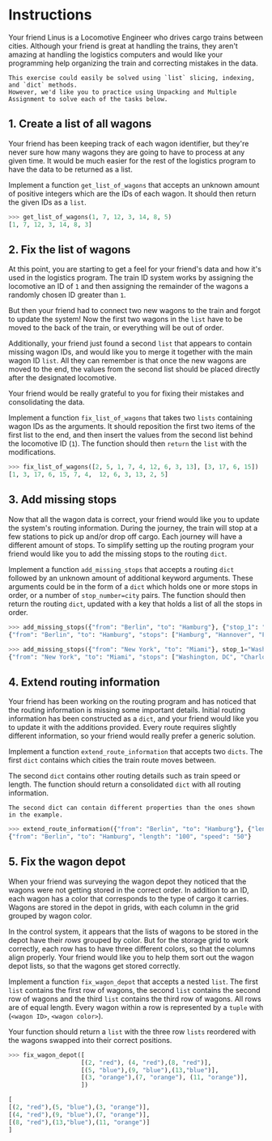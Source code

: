 # Instructions

Your friend Linus is a Locomotive Engineer who drives cargo trains between cities.
Although your friend is great at handling the trains, they aren't amazing at handling the logistics computers and would like your programming help organizing the train and correcting mistakes in the data.

```exercism/note
This exercise could easily be solved using `list` slicing, indexing, and `dict` methods.
However, we'd like you to practice using Unpacking and Multiple Assignment to solve each of the tasks below.
```

## 1. Create a list of all wagons

Your friend has been keeping track of each wagon identifier, but they're never sure how many wagons they are going to have to process at any given time. It would be much easier for the rest of the logistics program to have the data to be returned as a list.

Implement a function `get_list_of_wagons` that accepts an unknown amount of positive integers which are the IDs of each wagon.
It should then return the given IDs as a `list`.

```python
>>> get_list_of_wagons(1, 7, 12, 3, 14, 8, 5)
[1, 7, 12, 3, 14, 8, 3]
```

## 2. Fix the list of wagons

At this point, you are starting to get a feel for your friend's data and how it's used in the logistics program.
The train ID system works by assigning the locomotive an ID of `1` and then assigning the remainder of the wagons a randomly chosen ID greater than `1`.

But then your friend had to connect two new wagons to the train and forgot to update the system!
Now the first two wagons in the `list` have to be moved to the back of the train, or everything will be out of order.

Additionally, your friend just found a second `list` that appears to contain missing wagon IDs, and would like you to merge it together with the main wagon ID `list`.
All they can remember is that once the new wagons are moved to the end, the values from the second list should be placed directly after the designated locomotive.

Your friend would be really grateful to you for fixing their mistakes and consolidating the data.

Implement a function `fix_list_of_wagons` that takes two `lists` containing wagon IDs as the arguments.
It should reposition the first two items of the first list to the end, and then insert the values from the second list behind the locomotive ID (`1`).
The function should then `return` the `list` with the modifications.

```python
>>> fix_list_of_wagons([2, 5, 1, 7, 4, 12, 6, 3, 13], [3, 17, 6, 15])
[1, 3, 17, 6, 15, 7, 4,  12, 6, 3, 13, 2, 5]
```

## 3. Add missing stops

Now that all the wagon data is correct, your friend would like you to update the system's routing information.
During the journey, the train will stop at a few stations to pick up and/or drop off cargo.
Each journey will have a different amount of stops. To simplify setting up the routing program your friend would like you to add the missing stops to the routing `dict`.

Implement a function `add_missing_stops` that accepts a routing `dict` followed by an unknown amount of additional keyword arguments. These arguments could be in the form of a `dict` which holds one or more stops in order, or a number of `stop_number=city` pairs.
The function should then return the routing `dict`, updated with a key that holds a list of all the stops in order.

```python
>>> add_missing_stops({"from": "Berlin", "to": "Hamburg"}, {"stop_1": "Hamburg", "stop_2": "Hannover", "stop_3": "Frankfurt"})
{"from": "Berlin", "to": "Hamburg", "stops": ["Hamburg", "Hannover", "Frankfurt"]}

>>> add_missing_stops({"from": "New York", "to": "Miami"}, stop_1="Washington, DC", stop_2="Charlotte", stop_3="Atlanta", stop_4="Jacksonville", stop_5="Orlando")
{"from": "New York", "to": "Miami", "stops": ["Washington, DC", "Charlotte", "Atlanta", "Jacksonville", "Orlando"]}
```

## 4. Extend routing information

Your friend has been working on the routing program and has noticed that the routing information is missing some important details.
Initial routing information has been constructed as a `dict`, and your friend would like you to update it with the additions provided.
Every route requires slightly different information, so your friend would really prefer a generic solution.

Implement a function `extend_route_information` that accepts two `dicts`.
The first `dict` contains which cities the train route moves between.

The second `dict` contains other routing details such as train speed or length.
The function should return a consolidated `dict` with all routing information.

```exercism/note
The second dict can contain different properties than the ones shown in the example.
```

```python
>>> extend_route_information({"from": "Berlin", "to": "Hamburg"}, {"length": "100", "speed": "50"})
{"from": "Berlin", "to": "Hamburg", "length": "100", "speed": "50"}
```

## 5. Fix the wagon depot

When your friend was surveying the wagon depot they noticed that the wagons were not getting stored in the correct order.
In addition to an ID, each wagon has a color that corresponds to the type of cargo it carries.
Wagons are stored in the depot in grids, with each column in the grid grouped by wagon color.

In the control system, it appears that the lists of wagons to be stored in the depot have their _rows_ grouped by color. But for the storage grid to work correctly, each row has to have three different colors, so that the columns align properly.
Your friend would like you to help them sort out the wagon depot lists, so that the wagons get stored correctly.

Implement a function `fix_wagon_depot` that accepts a nested `list`.
The first `list` contains the first row of wagons, the second `list` contains the second row of wagons and the third `list` contains the third row of wagons. All rows are of equal length.
Every wagon within a row is represented by a `tuple` with (`<wagon ID>`, `<wagon color>`).

Your function should return a `list` with the three row `lists` reordered with the wagons swapped into their correct positions.

```python
>>> fix_wagon_depot([
                    [(2, "red"), (4, "red"),(8, "red")],
                    [(5, "blue"),(9, "blue"),(13,"blue")],
                    [(3, "orange"),(7, "orange"), (11, "orange")],
                    ])

[
[(2, "red"),(5, "blue"),(3, "orange")],
[(4, "red"),(9, "blue"),(7, "orange")],
[(8, "red"),(13,"blue"),(11, "orange")]
]
```
